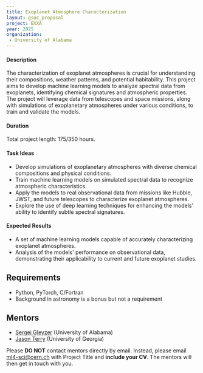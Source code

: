 ```yaml
---
title: Exoplanet Atmosphere Characterization
layout: gsoc_proposal
project: EXXA
year: 2025
organization:
 - University of Alabama
---
```


#### Description

The characterization of exoplanet atmospheres is crucial for understanding their compositions, weather patterns, and potential habitability. This project aims to develop machine learning models to analyze spectral data from exoplanets, identifying chemical signatures and atmospheric properties. The project will leverage data from telescopes and space missions, along with simulations of exoplanetary atmospheres under various conditions, to train and validate the models.

#### Duration

Total project length: 175/350 hours.

#### Task Ideas

  - Develop simulations of exoplanetary atmospheres with diverse chemical compositions and physical conditions.
  - Train machine learning models on simulated spectral data to recognize atmospheric characteristics.
  - Apply the models to real observational data from missions like Hubble, JWST, and future telescopes to characterize exoplanet atmospheres.
  - Explore the use of deep learning techniques for enhancing the models' ability to identify subtle spectral signatures.

#### Expected Results

  - A set of machine learning models capable of accurately characterizing exoplanet atmospheres.
  - Analysis of the models' performance on observational data, demonstrating their applicability to current and future exoplanet studies.

## Requirements

* Python, PyTorch, C/Fortran
* Background in astronomy is a bonus but not a requirement

<!-- ## Test
Use [this link](https://docs.google.com/document/d/1cPEFea88Y9mvyNGhXVRphjLTzmFlkM7ODpBWhdmUVvI/edit?usp=sharing) for instructions on completing the test. -->

## Mentors

* [Sergei Gleyzer](mailto:ml4-sci@cern.ch) (University of Alabama)
* [Jason Terry](mailto:jpterry@uga.edu) (University of Georgia)

Please **DO NOT** contact mentors directly by email. Instead, please email [ml4-sci@cern.ch](mailto:ml4-sci@cern.ch) with Project Title and **include your CV**. The mentors will then get in touch with you.


